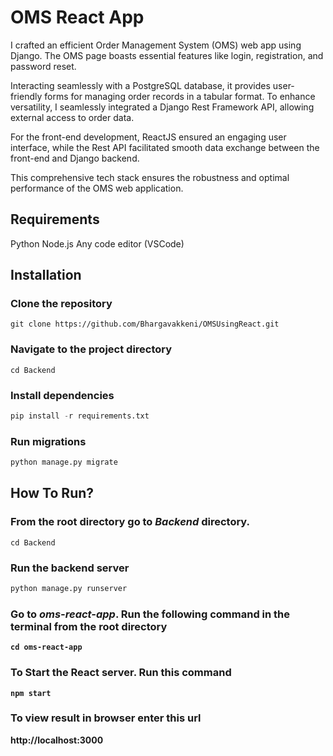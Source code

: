 <h1>OMS React App</h1>

I crafted an efficient Order Management System (OMS) web app using Django. The OMS page boasts essential features like login, registration, and password reset.

Interacting seamlessly with a PostgreSQL database, it provides user-friendly forms for managing order records in a tabular format. To enhance versatility, I seamlessly integrated a Django Rest Framework API, allowing external access to order data.

For the front-end development, ReactJS ensured an engaging user interface, while the Rest API facilitated smooth data exchange between the front-end and Django backend.

This comprehensive tech stack ensures the robustness and optimal performance of the OMS web application.

<h2>Requirements</h2>

Python
Node.js
Any code editor (VSCode)

<h2>Installation</h2>

<h3>Clone the repository</h3>

```
git clone https://github.com/Bhargavakkeni/OMSUsingReact.git
```

<h3>Navigate to the project directory</h3>

```
cd Backend
```

<h3>Install dependencies</h3>

```python
pip install -r requirements.txt
```

<h3>Run migrations</h3>

```python
python manage.py migrate
```

<h2>How To Run?</h2>

<h3>From the root directory go to <b><i>Backend</i></b> directory. </h3>

```
cd Backend
```

<h3>Run the backend server</h3>

```python
python manage.py runserver
```

<h3>Go to <b><i>oms-react-app</i><b>. Run the following command in the terminal from the root directory</h3>

```
cd oms-react-app
``` 
        
<h3>To Start the React server. Run this command</h3>

```
npm start
```


<h3>To view result in browser enter this url</h3>

<a>http://localhost:3000 </a> 

